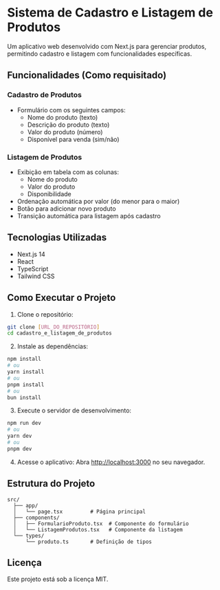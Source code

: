 # Sistema de Cadastro e Listagem de Produtos

Um aplicativo web desenvolvido com Next.js para gerenciar produtos, permitindo cadastro e listagem com funcionalidades específicas.

## Funcionalidades (Como requisitado)

### Cadastro de Produtos

- Formulário com os seguintes campos:
  - Nome do produto (texto)
  - Descrição do produto (texto)
  - Valor do produto (número)
  - Disponível para venda (sim/não)

### Listagem de Produtos

- Exibição em tabela com as colunas:
  - Nome do produto
  - Valor do produto
  - Disponibilidade
- Ordenação automática por valor (do menor para o maior)
- Botão para adicionar novo produto
- Transição automática para listagem após cadastro

## Tecnologias Utilizadas

- Next.js 14
- React
- TypeScript
- Tailwind CSS

## Como Executar o Projeto

1. Clone o repositório:

```bash
git clone [URL_DO_REPOSITÓRIO]
cd cadastro_e_listagem_de_produtos
```

2. Instale as dependências:

```bash
npm install
# ou
yarn install
# ou
pnpm install
# ou
bun install
```

3. Execute o servidor de desenvolvimento:

```bash
npm run dev
# ou
yarn dev
# ou
pnpm dev
```

4. Acesse o aplicativo:
   Abra [http://localhost:3000](http://localhost:3000) no seu navegador.

## Estrutura do Projeto

```
src/
  ├── app/
  │   └── page.tsx         # Página principal
  ├── components/
  │   ├── FormularioProduto.tsx  # Componente do formulário
  │   └── ListagemProdutos.tsx   # Componente da listagem
  └── types/
      └── produto.ts       # Definição de tipos
```

## Licença

Este projeto está sob a licença MIT.
